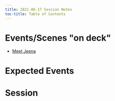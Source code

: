 ```yaml
---
title: 2021-06-17 Session Notes
toc-title: Table of Contents
---
```


# Events/Scenes "on deck"

- [Meet Jeena](../scenes/first-meetings/meet-jeena.md)


# Expected Events

# Session 


